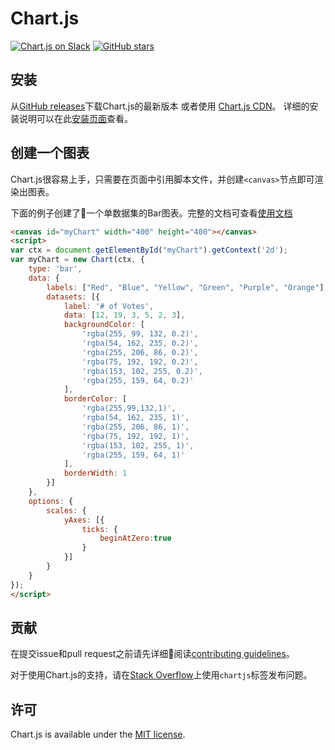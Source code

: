 # Chart.js

[![Chart.js on Slack](https://img.shields.io/badge/slack-Chart.js-blue.svg)](https://chart-js-automation.herokuapp.com/)
[![GitHub stars](https://img.shields.io/github/stars/badges/shields.svg)](https://github.com/abingoal/ChartJS-Doc-Zh-CN)


## 安装

从[GitHub releases](https://github.com/chartjs/Chart.js/releases/latest)下载Chart.js的最新版本 或者使用 [Chart.js CDN](https://cdnjs.com/libraries/Chart.js)。
 详细的安装说明可以在此[安装页面](./getting-started/installation.md)查看。

## 创建一个图表

Chart.js很容易上手，只需要在页面中引用脚本文件，并创建`<canvas>`节点即可渲染出图表。

下面的例子创建了一个单数据集的Bar图表。完整的文档可查看[使用文档](./getting-started/usage.md)
```html
<canvas id="myChart" width="400" height="400"></canvas>
<script>
var ctx = document.getElementById("myChart").getContext('2d');
var myChart = new Chart(ctx, {
    type: 'bar',
    data: {
        labels: ["Red", "Blue", "Yellow", "Green", "Purple", "Orange"],
        datasets: [{
            label: '# of Votes',
            data: [12, 19, 3, 5, 2, 3],
            backgroundColor: [
                'rgba(255, 99, 132, 0.2)',
                'rgba(54, 162, 235, 0.2)',
                'rgba(255, 206, 86, 0.2)',
                'rgba(75, 192, 192, 0.2)',
                'rgba(153, 102, 255, 0.2)',
                'rgba(255, 159, 64, 0.2)'
            ],
            borderColor: [
                'rgba(255,99,132,1)',
                'rgba(54, 162, 235, 1)',
                'rgba(255, 206, 86, 1)',
                'rgba(75, 192, 192, 1)',
                'rgba(153, 102, 255, 1)',
                'rgba(255, 159, 64, 1)'
            ],
            borderWidth: 1
        }]
    },
    options: {
        scales: {
            yAxes: [{
                ticks: {
                    beginAtZero:true
                }
            }]
        }
    }
});
</script>
```

## 贡献

在提交issue和pull request之前请先详细阅读[contributing guidelines](https://github.com/chartjs/Chart.js/blob/master/docs/developers/contributing.md)。

对于使用Chart.js的支持，请在[Stack Overflow](http://stackoverflow.com/questions/tagged/chartjs)上使用`chartjs`标签发布问题。

## 许可

Chart.js is available under the [MIT license](http://opensource.org/licenses/MIT).

